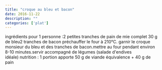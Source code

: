 ```yaml
---
title: "croque au bleu et bacon"
date: 2016-11-22
description: ""
categories: ['plat']
---
```


          
ingr&eacute;dients pour 1 personne :2 petites tranches de pain de mie complet&nbsp;30 g de bleu2 tranches de bacon&nbsp;pr&eacute;chauffer le four &agrave; 210&deg;C.&nbsp;garnir le croque monsieur du bleu et des tranches de bacon.mettre au four pendant environ 8-10 minutes.servir accompagn&eacute; de l&eacute;gumes (salade d&#39;endives id&eacute;ale)&nbsp;nutrition : 1 portion apporte 50 g de viande &eacute;quivalence + 40 g de pain&nbsp;&nbsp;

                          
